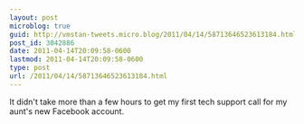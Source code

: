 ```yaml
---
layout: post
microblog: true
guid: http://vmstan-tweets.micro.blog/2011/04/14/58713646523613184.html
post_id: 3042886
date: 2011-04-14T20:09:58-0600
lastmod: 2011-04-14T20:09:58-0600
type: post
url: /2011/04/14/58713646523613184.html
---
```

It didn't take more than a few hours to get my first tech support call for my aunt's new Facebook account.
